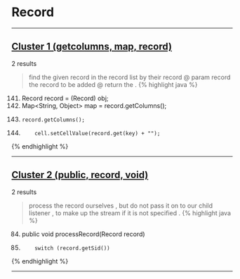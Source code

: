 # Record

***

## [Cluster 1 (getcolumns, map, record)](./1)
2 results
> find the given record in the record list by their record @ param record the record to be added @ return the . 
{% highlight java %}
141. Record record = (Record) obj;
142. Map<String, Object> map = record.getColumns();
144.     record.getColumns();
149.         cell.setCellValue(record.get(key) + "");
{% endhighlight %}

***

## [Cluster 2 (public, record, void)](./2)
2 results
> process the record ourselves , but do not pass it on to our child listener , to make up the stream if it is not specified . 
{% highlight java %}
84. public void processRecord(Record record)
92.         switch (record.getSid())
{% endhighlight %}

***


